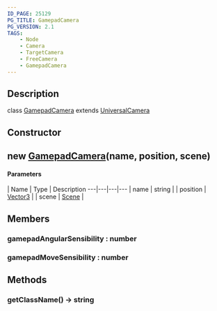 ```yaml
---
ID_PAGE: 25129
PG_TITLE: GamepadCamera
PG_VERSION: 2.1
TAGS:
    - Node
    - Camera
    - TargetCamera
    - FreeCamera
    - GamepadCamera
---
```

## Description

class [GamepadCamera](/classes/3.1/GamepadCamera) extends [UniversalCamera](/classes/3.1/UniversalCamera)



## Constructor

## new [GamepadCamera](/classes/3.1/GamepadCamera)(name, position, scene)



#### Parameters
 | Name | Type | Description
---|---|---|---
 | name | string | 
 | position | [Vector3](/classes/3.1/Vector3) | 
 | scene | [Scene](/classes/3.1/Scene) | 
## Members

### gamepadAngularSensibility : number


### gamepadMoveSensibility : number


## Methods

### getClassName() &rarr; string


